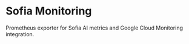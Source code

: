 # Sofia Monitoring

Prometheus exporter for Sofia AI metrics and Google Cloud Monitoring integration. 